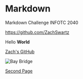 # Markdown
Markdown Challenge INFOTC 2040

<https://github.com/ZachSwartz>

Hello **World**

[Zach's GitHub](https://github.com/ZachSwartz)

![Bay Bridge](https://encrypted-tbn0.gstatic.com/images?q=tbn:ANd9GcTbS8ApK0IBCzlbmTz_Mql--fN62UyJlXsQPqFwTdvZ1pAJuGHjWg)

[Second Page](second.md)
